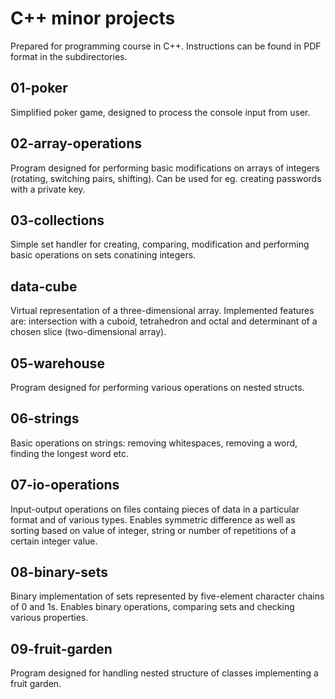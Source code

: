 # C++ minor projects
Prepared for programming course in C++. Instructions can be found in PDF format in the subdirectories.


## 01-poker
Simplified poker game, designed to process the console input from user.

## 02-array-operations
Program designed for performing basic modifications on arrays of integers (rotating, switching pairs, shifting). Can be used for eg. creating passwords with a private key.

## 03-collections
Simple set handler for creating, comparing, modification and performing basic operations on sets conatining integers.

## data-cube
Virtual representation of a three-dimensional array. Implemented features are: intersection with a cuboid, tetrahedron and octal and determinant of a chosen slice (two-dimensional array).

## 05-warehouse
Program designed for performing various operations on nested structs.

## 06-strings
Basic operations on strings: removing whitespaces, removing a word, finding the longest word etc.

## 07-io-operations
Input-output operations on files containg pieces of data in a particular format and of various types. Enables symmetric difference as well as sorting based on value of integer, string or number of repetitions of a certain integer value.

## 08-binary-sets
Binary implementation of sets represented by five-element character chains of 0 and 1s. Enables binary operations, comparing sets and checking various properties.

## 09-fruit-garden
Program designed for handling nested structure of classes implementing a fruit garden.
